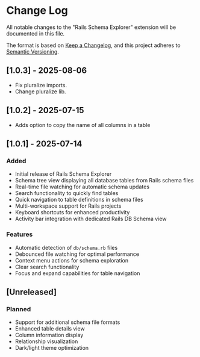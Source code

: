 # Change Log

All notable changes to the "Rails Schema Explorer" extension will be documented in this file.

The format is based on [Keep a Changelog](https://keepachangelog.com/en/1.0.0/),
and this project adheres to [Semantic Versioning](https://semver.org/spec/v2.0.0.html).

## [1.0.3] - 2025-08-06

- Fix pluralize imports.
- Change pluralize lib.

## [1.0.2] - 2025-07-15

- Adds option to copy the name of all columns in a table

## [1.0.1] - 2025-07-14

### Added

- Initial release of Rails Schema Explorer
- Schema tree view displaying all database tables from Rails schema files
- Real-time file watching for automatic schema updates
- Search functionality to quickly find tables
- Quick navigation to table definitions in schema files
- Multi-workspace support for Rails projects
- Keyboard shortcuts for enhanced productivity
- Activity bar integration with dedicated Rails DB Schema view

### Features

- Automatic detection of `db/schema.rb` files
- Debounced file watching for optimal performance
- Context menu actions for schema exploration
- Clear search functionality
- Focus and expand capabilities for table navigation

## [Unreleased]

### Planned

- Support for additional schema file formats
- Enhanced table details view
- Column information display
- Relationship visualization
- Dark/light theme optimization
